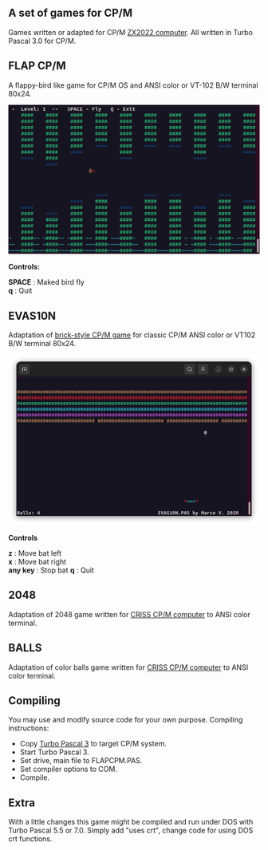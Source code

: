 ## A set of games for CP/M

Games written or adapted for CP/M [ZX2022 computer](https://github.com/michalin/ZX2022).
All written in Turbo Pascal 3.0 for CP/M.

## FLAP CP/M

A flappy-bird like game for CP/M OS and ANSI color or VT-102 B/W terminal 80x24.

![](flapcpm.png)

**Controls:**

**SPACE** : Maked bird fly  
**q** : Quit

## EVAS10N

Adaptation of [brick-style CP/M game](https://github.com/marcosretrobits/EVAS10N.PAS) for classic CP/M ANSI color or VT102 B/W terminal 80x24.

![](evas10n.png)

**Controls**

**z** : Move bat left  
**x** : Move bat right  
**any key** : Stop bat
**q** : Quit

## 2048

Adaptation of 2048 game written for [CRISS CP/M computer](http://criss.radio.ru) to ANSI color terminal.

## BALLS

Adaptation of color balls game written for [CRISS CP/M computer](http://criss.radio.ru) to ANSI color terminal.

## Compiling

You may use and modify source code for your own purpose. Compiling instructions:
* Copy [Turbo Pascal 3](http://www.retroarchive.org/cpm/lang/lang.htm) to target CP/M system.
* Start Turbo Pascal 3.
* Set drive, main file to FLAPCPM.PAS.
* Set compiler options to COM.
* Compile.

## Extra

With a little changes this game might be compiled and run under DOS with Turbo Pascal 5.5 or 7.0. 
Simply add "uses crt", change code for using DOS crt functions. 
